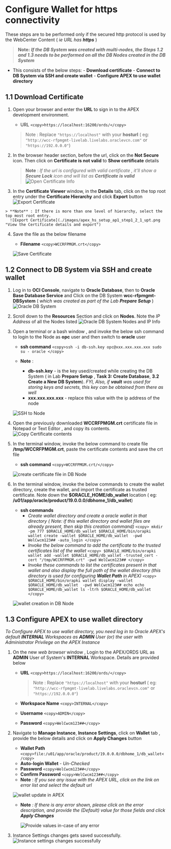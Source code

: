 # Configure Wallet for https connectivity

   These steps are to be performed only if the secured http protocol is used by the WebCenter Content ( *ie URL has **https*** )
   > **Note:** ***If the DB System was created with multi-nodes, the Steps 1.2 and 1.3 needs to be performed on all the DB Nodes created in the DB System***

- This consists of the below steps:
      - **Download certificate**
      - **Connect to DB System via SSH and create wallet**
      - **Configure APEX to use wallet directory**

## **1.1 Download Certificate**

   1. Open your browser and enter the **URL** to sign in to the APEX development environment.
      - URL
            ```
            <copy>https://localhost:16200/ords/</copy>
            ```

      > Note : Replace `"https://localhost"` with your **hosturl** ( eg: `"http://wcc-rfpmgmt-livelab.livelabs.oraclevcn.com"` or `"https://192.0.0.0"`)

   2. In the browser header section, before the url, click on the **Not Secure** icon. Then click on **Certificate is not valid** to **Show certificate** details
      > **Note** : *If the url is configured with valid certificate , it'll show a **Secure Lock** icon and will list as **Certificate is valid***
      ![Open Certificate Info](./images/apex_hs_setup_ap1_step1_1_upt.png "View the Certificate details")

   3. In the **Certificate Viewer** window, in the **Details** tab, click on the top root entry under the **Certificate Hierarchy** and click **Export** button
      ![Export Certificate](./images/apex_hs_setup_ap1_step1_2_upt.png "View the Certificate details and export")

    > **Note** : If there is more than one level of hierarchy, select the top most root entry.
      ![Export Certificate](./images/apex_hs_setup_ap1_step1_2_1_upt.png "View the Certificate details and export")

   4. Save the file as the below filename
      - **Filename**
            ```
            <copy>WCCRFPMGM.crt</copy>
            ```

      ![Save Certificate](./images/apex_hs_setup_ap1_step1_3_upt.png "Save the certificate as crt")

## **1.2 Connect to DB System via SSH and create wallet**

   1. Log in to **OCI Console**, navigate to **Oracle Database**, then to **Oracle Base Database Service** and Click on the DB System **wcc-rfpmgmt-DBSystem** ( *which was created as part of the Lab **Prepare Setup*** )
      ![Oracle DB System](./images/apex_hs_setup_ap1_step2_1_upt.png "View Oracle DB System details")

   2. Scroll down to the **Resources** Section and click on **Nodes**. Note the *IP Address* of all the Nodes listed
      ![Oracle DB System Nodes and IP Info](./images/apex_hs_setup_ap1_step2_2_upt.png "View Oracle DB System Node IP details")

   3. Open a terminal or a bash window , and invoke the below ssh command to login to the Node as **opc** user and then switch to **oracle** user
      - **ssh command**
            ```
            <copy>ssh -i db-ssh.key opc@xxx.xxx.xxx.xxx
            sudo su - oracle </copy>
            ```

      - **Note** :
        - **db-ssh.key** - is the key used/created while creating the DB System ( in Lab **Prepare Setup** , **Task 3: Create Database**, **3.2 Create a New DB System**). *FYI, Also, if **vault** was used for storing keys and secrets, this key can be obtained from there as well*
        - **xxx.xxx.xxx.xxx** - replace this value with the ip address of the node

      ![SSH to Node](./images/apex_hs_setup_ap1_step2_3_upt.png "SSH to Node ")

   4. Open the previously downloaded **WCCRFPMGM.crt** certificate file in Notepad or Text Editor , and copy its contents.
      ![Copy Certificate contents](./images/apex_hs_setup_ap1_step2_4_upt.png "Copy Certificate contents")

   5. In the terminal window, invoke the below command to create file **/tmp/WCCRFPMGM.crt**, paste the certificate contents and save the crt file
      - **ssh command**
            ```
            <copy>WCCRFPMGM.crt/</copy>
            ```

      ![create certificate file in DB Node](./images/apex_hs_setup_ap1_step2_5_upt.png "create certificate file in DB Node temp directory")

   6. In the terminal window, invoke the below commands to create the wallet directory, create the wallet, and import the certificate as trusted certificate. Note down the **$ORACLE\_HOME/db\_wallet** location ( eg: **/u01/app/oracle/product/19.0.0.0/dbhome_1/db\_wallet**)
      - **ssh commands**
           - *Create wallet directory and create a oracle wallet in that directory ( Note: if this wallet directory and wallet files are already present, then skip this creation command)*
                  ```
                  <copy>
                        mkdir -pm 777 $ORACLE_HOME/db_wallet
                        $ORACLE_HOME/bin/orapki wallet create -wallet $ORACLE_HOME/db_wallet  -pwd WelCwcm123## -auto_login
                  </copy>
                  ```
           - *Invoke the below command to add the certificate to the trusted certificates list of the wallet*
                  ```
                  <copy>
                        $ORACLE_HOME/bin/orapki wallet add -wallet $ORACLE_HOME/db_wallet -trusted_cert -cert "/tmp/WCCRFPMGM.crt" -pwd WelCwcm123##
                  </copy>
                  ```
           - *Invoke these commands to list the certificates present in that wallet and also display the full path of the wallet directory (this directory is used for configuring **Wallet Path** in APEX)*
                  ```
                  <copy>
                        $ORACLE_HOME/bin/orapki wallet display -wallet $ORACLE_HOME/db_wallet  -pwd WelCwcm123##
                        echo
                        echo $ORACLE_HOME/db_wallet
                        ls -ltrh $ORACLE_HOME/db_wallet
                  </copy>
                  ```

      ![wallet creation in DB Node](./images/apex_hs_setup_ap1_step2_6_upt.png "wallet creation in DB Node and import certificate")

## **1.3 Configure APEX to use wallet directory**

  *To Configure APEX to use wallet directory, you need log in to Oracle APEX's default **INTERNAL** Workspaces as **ADMIN** User (or) the user with Administrator Privilege on the APEX Instance*

   1. On the new *web browser* window , Login to the APEX/ORDS URL as **ADMIN** User of System's **INTERNAL** Workspace. Details are provided below
      - **URL**
            ```
            <copy>https://localhost:16200/ords/</copy>
            ```
        > Note : Replace `"https://localhost"` with your **hosturl** ( eg: `"http://wcc-rfpmgmt-livelab.livelabs.oraclevcn.com"` or `"https://192.0.0.0"`)

      - **Workspace Name**
            ```
            <copy>INTERNAL</copy>
            ```
      - **Username**
            ```
            <copy>ADMIN</copy>
            ```
      - **Password**
            ```
            <copy>WelCwcm123##</copy>
            ```
   2. Navigate to **Manage Instance**, **Instance Settings**, click on **Wallet** tab , provide the below details and click on **Apply Changes** button
      - **Wallet Path**
            ```
            <copy>file:/u01/app/oracle/product/19.0.0.0/dbhome_1/db_wallet</copy>
            ```
      - **Auto-login Wallet** - *Un-Checked*
      - **Password**
            ```
            <copy>WelCwcm123##</copy>
            ```
      - **Confirm Password**
            ```
            <copy>WelCwcm123##</copy>
            ```
      - **Note** : *If you see any issue with the APEX URL, click on the link on error list and select the default url*

      ![wallet update in APEX](./images/apex_hs_setup_ap1_step3_2_upt.png "wallet update in APEX")

      - **Note** *: If there is any error shown, please click on the error description, and provide the (Default) value for those fields and click **Apply Changes***

        ![Provide values in-case of any error](./images/apex_hs_setup_ap1_step3_2_1_upt.png "Click and Provide values in-case of any error")

   3. Instance Settings changes gets saved successfully.
    ![Instance settings changes successfully](./images/apex_hs_setup_ap1_step3_3_upt.png "Instance settings changes successfully")

